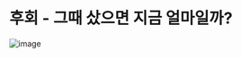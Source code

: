 # 후회 - 그때 샀으면 지금 얼마일까?

![image](https://user-images.githubusercontent.com/70251136/169486601-47e9ec88-1df7-4570-b6f9-467075d7e099.png)
